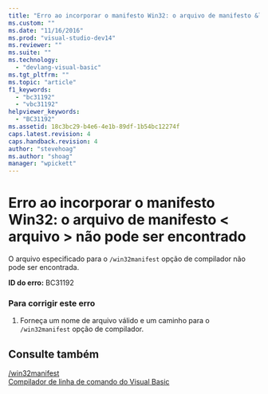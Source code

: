 ```yaml
---
title: "Erro ao incorporar o manifesto Win32: o arquivo de manifesto &lt; arquivo &gt; n&#227;o pode ser encontrado | Microsoft Docs"
ms.custom: ""
ms.date: "11/16/2016"
ms.prod: "visual-studio-dev14"
ms.reviewer: ""
ms.suite: ""
ms.technology: 
  - "devlang-visual-basic"
ms.tgt_pltfrm: ""
ms.topic: "article"
f1_keywords: 
  - "bc31192"
  - "vbc31192"
helpviewer_keywords: 
  - "BC31192"
ms.assetid: 18c3bc29-b4e6-4e1b-89df-1b54bc12274f
caps.latest.revision: 4
caps.handback.revision: 4
author: "stevehoag"
ms.author: "shoag"
manager: "wpickett"
---
```

# Erro ao incorporar o manifesto Win32: o arquivo de manifesto &lt; arquivo &gt; n&#227;o pode ser encontrado
O arquivo especificado para o `/win32manifest` opção de compilador não pode ser encontrada.  
  
 **ID do erro:** BC31192  
  
### Para corrigir este erro  
  
1.  Forneça um nome de arquivo válido e um caminho para o `/win32manifest` opção de compilador.  
  
## Consulte também  
 [\/win32manifest](../../visual-basic/reference/command-line-compiler/win32manifest.md)   
 [Compilador de linha de comando do Visual Basic](../../visual-basic/reference/command-line-compiler/index.md)